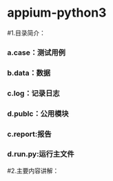 # appium-python3
#1.目录简介：
###      a.case：测试用例
###      b.data：数据
###      c.log：记录日志
###      d.publc：公用模块
###      c.report:报告
###      d.run.py:运行主文件
#2.主要内容讲解：
